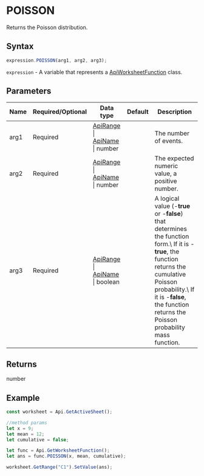 # POISSON

Returns the Poisson distribution.

## Syntax

```javascript
expression.POISSON(arg1, arg2, arg3);
```

`expression` - A variable that represents a [ApiWorksheetFunction](../ApiWorksheetFunction.md) class.

## Parameters

| **Name** | **Required/Optional** | **Data type** | **Default** | **Description** |
| ------------- | ------------- | ------------- | ------------- | ------------- |
| arg1 | Required | [ApiRange](../../ApiRange/ApiRange.md) \| [ApiName](../../ApiName/ApiName.md) \| number |  | The number of events. |
| arg2 | Required | [ApiRange](../../ApiRange/ApiRange.md) \| [ApiName](../../ApiName/ApiName.md) \| number |  | The expected numeric value, a positive number. |
| arg3 | Required | [ApiRange](../../ApiRange/ApiRange.md) \| [ApiName](../../ApiName/ApiName.md) \| boolean |  | A logical value (-**true** or -**false**) that determines the function form.\ If it is -**true**, the function returns the cumulative Poisson probability.\ If it is -**false**, the function returns the Poisson probability mass function. |

## Returns

number

## Example



```javascript editor-
const worksheet = Api.GetActiveSheet();

//method params
let x = 9;
let mean = 12;
let cumulative = false;

let func = Api.GetWorksheetFunction();
let ans = func.POISSON(x, mean, cumulative);

worksheet.GetRange("C1").SetValue(ans);

```
